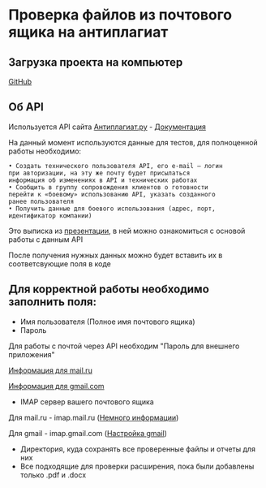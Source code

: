 # Проверка файлов из почтового ящика на антиплагиат

## Загрузка проекта на компьютер

[GitHub](https://github.com/ykkssyaa/Mail_check_for_plagiarism.git)



## Об API

Используется API сайта [Антиплагиат.ру](https://antiplagiat.ru/) - [Документация](https://docs.antiplagiat.ru/ru/)

На данный момент используются данные для тестов, для полноценной работы необходимо:
```
• Создать технического пользователя API, его e-mail – логин
при авторизации, на эту же почту будет присылаться
информация об изменениях в API и технических работах
• Сообщить в группу сопровождения клиентов о готовности
перейти к «боевому» использованию API, указать созданного
ранее пользователя
• Получить данные для боевого использования (адрес, порт,
идентификатор компании)
```

Это выписка из [презентации](https://docs.antiplagiat.ru/ru/api/api_presentation.pdf), 
в ней можно ознакомиться с основой работы с данным API

После получения нужных данных можно будет вставить их в соответсвующие поля в коде

## Для корректной работы необходимо заполнить поля:

- Имя пользователя (Полное имя почтового ящика)
- Пароль

Для работы с почтой через API необходим "Пароль для внешнего приложения"

[Информация для mail.ru](https://help.mail.ru/mail/security/protection/external)

[Информация для gmail.com](https://support.google.com/accounts/answer/185833?hl=ru)

- IMAP сервер вашего почтового ящика

Для mail.ru - imap.mail.ru ([Немного информации](https://help.mail.ru/mail/mailer/popsmtp))

Для gmail - imap.gmail.com ([Настройка gmail](https://support.google.com/mail/answer/7126229?hl=ru#zippy=%2Cшаг-включите-imap-доступ%2Cшаг-измените-smtp-и-другие-параметры-в-клиенте))

- Директория, куда сохранять все проверенные файлы и отчеты для них
- Все подходящие для проверки расширения, пока были добавлены только .pdf и .docx

